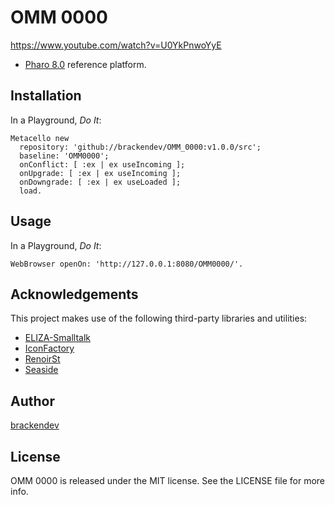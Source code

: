 OMM 0000
========

https://www.youtube.com/watch?v=U0YkPnwoYyE

* [Pharo 8.0](https://www.pharo.org/) reference platform.

## Installation

In a Playground, _Do It_:

```smalltalk
Metacello new 
  repository: 'github://brackendev/OMM_0000:v1.0.0/src';
  baseline: 'OMM0000';
  onConflict: [ :ex | ex useIncoming ];
  onUpgrade: [ :ex | ex useIncoming ];
  onDowngrade: [ :ex | ex useLoaded ];
  load.
```

## Usage

In a Playground, _Do It_:

```smalltalk
WebBrowser openOn: 'http://127.0.0.1:8080/OMM0000/'.
```

## Acknowledgements

This project makes use of the following third-party libraries and utilities:

* [ELIZA-Smalltalk](https://github.com/brackendev/ELIZA-Smalltalk)
* [IconFactory](https://github.com/peteruhnak/IconFactory)
* [RenoirSt](https://github.com/ba-st/RenoirSt)
* [Seaside](https://github.com/SeasideSt/Seaside)

## Author

[brackendev](https://www.github.com/brackendev)

## License

OMM 0000 is released under the MIT license. See the LICENSE file for more info.

